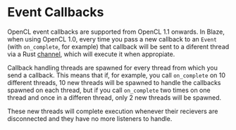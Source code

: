 # Event Callbacks

OpenCL event callbacks are supported from OpenCL 1.1 onwards. In Blaze, when using OpenCL 1.0, every time you pass a new callback to an `Event` (with `on_complete`, for example) that callback will be sent to a diferent thread via a Rust [channel](https://doc.rust-lang.org/stable/book/ch16-02-message-passing.html), which will execute it when appropiate.

Callback handling threads are spawned for every thread from which you send a callback. This means that if, for example, you call `on_complete` on 10 different threads, 10 new threads will be spawned to handle the callbacks spawned on each thread, but if you call `on_complete` two times on one thread and once in a differen thread, only 2 new threads will be spawned.

These new threads will complete execution whenever their recievers are disconnected and they have no more listeners to handle.